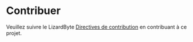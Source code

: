 # Contribuer

Veuillez suivre le LizardByte
[Directives de contribution](https://docs.lizardbyte.dev/en/latest/developers/contributing.html)
en contribuant à ce projet.
